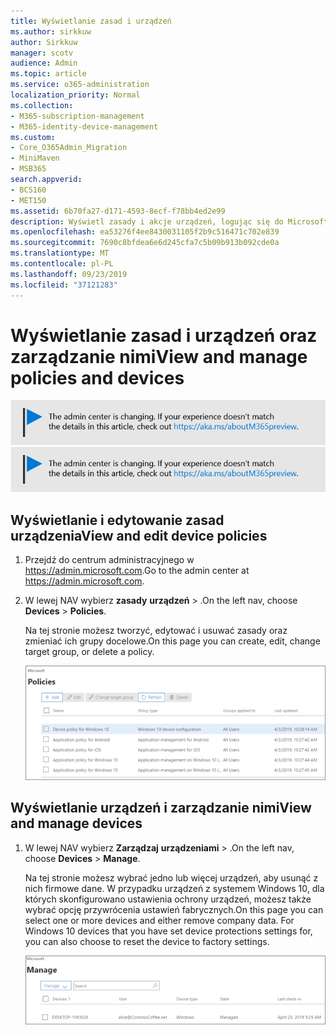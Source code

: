```yaml
---
title: Wyświetlanie zasad i urządzeń
ms.author: sirkkuw
author: Sirkkuw
manager: scotv
audience: Admin
ms.topic: article
ms.service: o365-administration
localization_priority: Normal
ms.collection:
- M365-subscription-management
- M365-identity-device-management
ms.custom:
- Core_O365Admin_Migration
- MiniMaven
- MSB365
search.appverid:
- BCS160
- MET150
ms.assetid: 6b70fa27-d171-4593-8ecf-f78bb4ed2e99
description: Wyświetl zasady i akcje urządzeń, logując się do Microsoft 365 Business z globalnymi administratorami.
ms.openlocfilehash: ea53276f4ee8430031105f2b9c516471c702e839
ms.sourcegitcommit: 7690c8bfdea6e6d245cfa7c5b09b913b092cde0a
ms.translationtype: MT
ms.contentlocale: pl-PL
ms.lasthandoff: 09/23/2019
ms.locfileid: "37121283"
---
```

# <a name="view-and-manage-policies-and-devices"></a><span data-ttu-id="2acb5-103">Wyświetlanie zasad i urządzeń oraz zarządzanie nimi</span><span class="sxs-lookup"><span data-stu-id="2acb5-103">View and manage policies and devices</span></span>

<span data-ttu-id="2acb5-104">[![Etykieta, aby poinformować, że centrum admin zmienia się i można znaleźć więcej szczegółów na aka.ms/aboutM365preview.](media/m365admincenterchanging.png)](https://docs.microsoft.com/office365/admin/microsoft-365-admin-center-preview)</span><span class="sxs-lookup"><span data-stu-id="2acb5-104">[![Label to let you know the admin center is changing and you can find more details at aka.ms/aboutM365preview.](media/m365admincenterchanging.png)](https://docs.microsoft.com/office365/admin/microsoft-365-admin-center-preview)</span></span>

## <a name="view-and-edit-device-policies"></a><span data-ttu-id="2acb5-105">Wyświetlanie i edytowanie zasad urządzenia</span><span class="sxs-lookup"><span data-stu-id="2acb5-105">View and edit device policies</span></span>

1.  <span data-ttu-id="2acb5-106">Przejdź do centrum administracyjnego w <a href="https://go.microsoft.com/fwlink/p/?linkid=837890" target="_blank">https://admin.microsoft.com</a>.</span><span class="sxs-lookup"><span data-stu-id="2acb5-106">Go to the admin center at <a href="https://go.microsoft.com/fwlink/p/?linkid=837890" target="_blank">https://admin.microsoft.com</a>.</span></span>
2. <span data-ttu-id="2acb5-107">W lewej NAV wybierz **zasady** **urządzeń** \> .</span><span class="sxs-lookup"><span data-stu-id="2acb5-107">On the left nav, choose **Devices** \> **Policies**.</span></span>

    <span data-ttu-id="2acb5-108">Na tej stronie możesz tworzyć, edytować i usuwać zasady oraz zmieniać ich grupy docelowe.</span><span class="sxs-lookup"><span data-stu-id="2acb5-108">On this page you can create, edit, change target group, or delete a policy.</span></span>

    ![Screenshot of the Policies page](media/devicepolicies.png)
  
## <a name="view-and-manage-devices"></a><span data-ttu-id="2acb5-110">Wyświetlanie urządzeń i zarządzanie nimi</span><span class="sxs-lookup"><span data-stu-id="2acb5-110">View and manage devices</span></span>


1. <span data-ttu-id="2acb5-111">W lewej NAV wybierz **Zarządzaj** **urządzeniami** \> .</span><span class="sxs-lookup"><span data-stu-id="2acb5-111">On the left nav, choose **Devices** \> **Manage**.</span></span> 
    
    <span data-ttu-id="2acb5-p101">Na tej stronie możesz wybrać jedno lub więcej urządzeń, aby usunąć z nich firmowe dane. W przypadku urządzeń z systemem Windows 10, dla których skonfigurowano ustawienia ochrony urządzeń, możesz także wybrać opcję przywrócenia ustawień fabrycznych.</span><span class="sxs-lookup"><span data-stu-id="2acb5-p101">On this page you can select one or more devices and either remove company data. For Windows 10 devices that you have set device protections settings for, you can also choose to reset the device to factory settings.</span></span>
  
   ![Strona Zarządzanie urządzeniami](media/devicesmanage.png)

